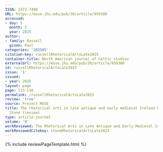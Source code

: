 ```yaml
---
ISSN: 2472-7490
URL: https://muse.jhu.edu/pub/30/article/959380
accessed:
- day: 5
  month: 5
  year: 2025
author:
- family: Russell
  given: Paul
categories: '202505'
citation-key: russellRhetoricalArtsLate2025
container-title: North American journal of Celtic studies
externalUrl: https://muse.jhu.edu/pub/30/article/959380
id: russellRhetoricalArtsLate2025
issue: '1'
issued:
- year: 2025
layout: page
page: 113-116
permalink: /russellRhetoricalArtsLate2025
review: 'true'
source: Project MUSE
title: The rhetorical arts in late antique and early medieval Ireland by Brian James
  Stone (review)
type: article-journal
volume: '9'
workReviewed: The Rhetorical Arts in Late Antique and Early Medieval Ireland
workReviewedCitekey: stoneRhetoricalArtsLate2022
---
```

{% include reviewPageTemplate.html %}